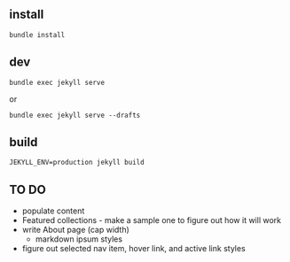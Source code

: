 ## install

```
bundle install
```

## dev

```
bundle exec jekyll serve
```

or

```
bundle exec jekyll serve --drafts
```

## build

```
JEKYLL_ENV=production jekyll build
```

## TO DO

- populate content
- Featured collections - make a sample one to figure out how it will work
- write About page (cap width)
  - markdown ipsum styles
- figure out selected nav item, hover link, and active link styles